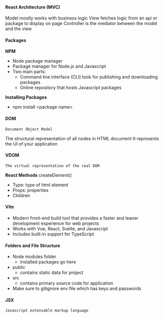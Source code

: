 #### React Architecture (MVC)
Model mostly works with business logic
View fetches logic from an api or package to display on page
Controller is the mediator between the model and the view

#### Packages
**NPM**
- Node package manager
- Package manager for Node.js and Javascript
- Two main parts:
	- Command line interface (CLI) took for publishing and downloading packages
	- Online repository that hosts Javascript packages

**Installing Packages**
- npm install \<package name\>


#### DOM
	Document Object Model
The structural representation of all nodes in HTML document
It represents the UI of your application

#### VDOM
	The virtual representation of the real DOM
**React Methods**
createElement()
- Type: type of html element
- Props: properties
- Children

#### Vite
- Modern front-end build tool that provides a faster and leaner development experience for web projects
- Works with Vue, React, Svelte, and Javascript
- Includes built-in support for TypeScript

#### Folders and File Structure
- Node modules folder
	- installed packages go here
- public
	- contains static data for project
- src
	- contains primary source code for application
- Make sure to gitignore env file which has keys and passwords

#### JSX
	Javascript extensable markup language
